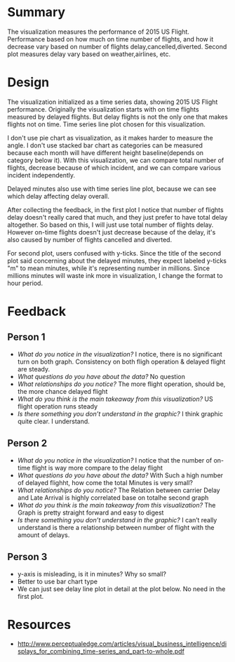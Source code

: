 # Summary

The visualization measures the performance of 2015 US
Flight.
Performance based on how much on time number of flights, and how it
decrease vary based on number of flights delay,cancelled,diverted.
Second plot measures delay vary based on weather,airlines, etc.

# Design

The visualization initialized as a time series data, showing 2015 US
Flight performance. Originally the visualization starts with on time
flights measured by delayed flights. But delay flights is not the only
one that makes flights not on time. Time series line plot chosen for
this visualization. 

I don't use pie chart as visualization, as it makes
harder to measure the angle. I don't use stacked bar chart as categories
can be measured because each month will have different height
baseline(depends on category below it). With this visualization, we
can compare total number of flights, decrease because of which incident,
and we can compare various incident independently.

Delayed minutes also use with time series line plot, because we can see
which delay affecting delay overall.

After collecting the feedback, in the first plot  I notice that number of flights delay
doesn't really cared that much, and they just prefer to have total delay
altogether. So based on this, I will just use total number of flights
delay. However on-time flights doesn't just decrease because of the
delay, it's also caused by number of flights cancelled and diverted.

For second plot, users confused with y-ticks. Since the title of the
second plot said concerning about the delayed minutes, they expect
labeled y-ticks "m" to mean minutes, while it's representing number in
millions. Since millions minutes will waste ink more in visualization, I
change the format to hour period.

# Feedback

## Person 1

* *What do you notice in the visualization?*
I notice, there is no significant turn on both graph. Consistency on both fligh operation & delayed flight are steady.
* *What questions do you have about the data?*
No question
* *What relationships do you notice?*
The more flight operation, should be, the more chance delayed flight
* *What do you think is the main takeaway from this visualization?*
US flight operation runs steady
* *Is there something you don’t understand in the graphic?*
I think graphic quite clear. I understand.

## Person 2

* *What do you notice in the visualization?*
I notice that the number of on-time flight is way more compare to the
delay flight
* *What questions do you have about the data?*
With Such a high number of delayed flighht, how come the total Minutes
is very small?
* *What relationships do you notice?*
The Relation between carrier Delay and Late Arrival is highly correlated
base on totalhe second graph
* *What do you think is the main takeaway from this visualization?*
The Graph is pretty straight forward and easy to digest
* *Is there something you don’t understand in the graphic?*
I can’t really understand is there a relationship between number of
flight with the amount of delays.

## Person 3

* y-axis is misleading, is it in minutes? Why so small?
* Better to use bar chart type
* We can just see delay line plot in detail at the plot below. No need
  in the first plot. 

# Resources

* http://www.perceptualedge.com/articles/visual_business_intelligence/displays_for_combining_time-series_and_part-to-whole.pdf


